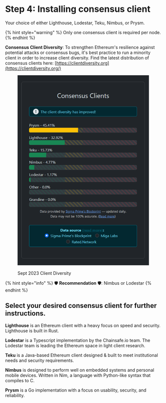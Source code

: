 # Step 4: Installing consensus client

Your choice of either Lighthouse, Lodestar, Teku, Nimbus, or Prysm.

{% hint style="warning" %}
Only one consensus client is required per node.
{% endhint %}

**Consensus Client Diversity**: To strengthen Ethereum's resilience against potential attacks or consensus bugs, it's best practice to run a minority client in order to increase client diversity. Find the latest distribution of consensus clients here: [https://clientdiversity.org](https://clientdiversity.org/)

<figure><img src="../../../../.gitbook/assets/cd-c.png" alt=""><figcaption><p>Sept 2023 Client Diversity</p></figcaption></figure>

{% hint style="info" %}
:shield: **Recommendation** :shield:: Nimbus or Lodestar
{% endhint %}

## Select your desired consensus client for further instructions.



**Lighthouse** is an Ethereum client with a heavy focus on speed and security. Lighthouse is built in Rust.



**Lodestar** is a Typescript implementation by the Chainsafe.io team. The Lodestar team is leading the Ethereum space in light client research.



**Teku** is a Java-based Ethereum client designed & built to meet institutional needs and security requirements.



**Nimbus** is designed to perform well on embedded systems and personal mobile devices. Written in Nim, a language with Python-like syntax that compiles to C.



**Prysm** is a Go implementation with a focus on usability, security, and reliability.
